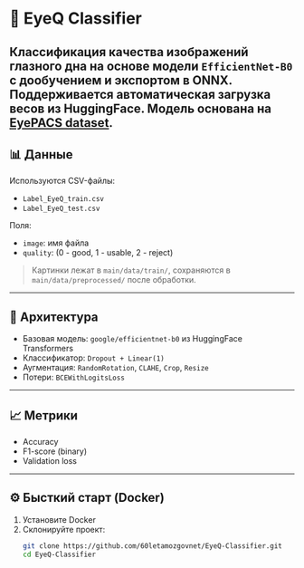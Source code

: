 # 🧠 EyeQ Classifier

Классификация качества изображений глазного дна на основе модели `EfficientNet-B0` с дообучением и экспортом в ONNX. Поддерживается автоматическая загрузка весов из HuggingFace. Модель основана на [EyePACS dataset](https://www.kaggle.com/c/diabetic-retinopathy-detection).
---

## 📊 Данные

Используются CSV-файлы:

- `Label_EyeQ_train.csv`
- `Label_EyeQ_test.csv`

Поля:
- `image`: имя файла
- `quality`: (0 - good, 1 - usable, 2 - reject)

> Картинки лежат в `main/data/train/`, сохраняются в `main/data/preprocessed/` после обработки.

---

## 🧱 Архитектура

- Базовая модель: `google/efficientnet-b0` из HuggingFace Transformers
- Классификатор: `Dropout + Linear(1)`
- Аугментация: `RandomRotation`, `CLAHE`, `Crop`, `Resize`
- Потери: `BCEWithLogitsLoss`

---

## 📈 Метрики

- Accuracy
- F1-score (binary)
- Validation loss

---

## ⚙️ Бысткий старт (Docker)

1. Установите Docker
2. Склонируйте проект:
   ```bash
   git clone https://github.com/60letamozgovnet/EyeQ-Classifier.git
   cd EyeQ-Classifier
